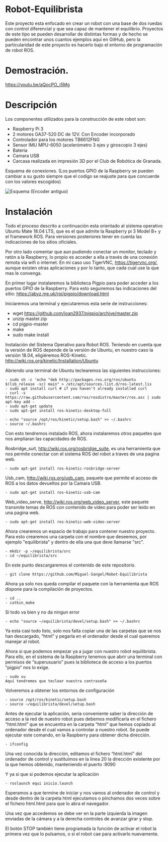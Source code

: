 # Robot-Equilibrista
 
Este proyecto esta enfocado en crear un robot con una base de dos ruedas con control diferencial y que sea capaz de mantener el equilibrio.
Proyectos de este tipo se pueden desarrollar de distintas formas y de hecho se pueden encontrar unos cuantos ejemplos aquí en GitHub, pero la particularidad de este proyecto es hacerlo bajo el entorno de programación de robot ROS.

# Demostración. 
https://youtu.be/aQocPO_j5Mg 

# Descripción
Los componentes utilizados para la construcción de este robot son:

- Raspberry Pi 3
- 2 motores GA37-520 DC de 12V. Con Encoder incorporado
- Controlador para los motores TB6612FNG
- Sensor IMU MPU-6050 (acelerómetro 3 ejes y giroscopio 3 ejes)
- Bateria
- Camara USB
- Carcasa realizada en impresión 3D por el Club de Robótica de Granada.

Esquema de conexiones. (Los puertos GPIO de la Raspberry se pueden cambiar a su gusto siempre que el codigo se reajuste para que concuerde con los valores escogidos)

![Esquema (Encoder antiguo)](https://user-images.githubusercontent.com/97805074/149966309-c9ce76df-25f0-4d9f-94e3-49a38e96fd82.jpg)

# Instalación
Todo el proceso descrito a continuación esta orientado al sistema operativo Ubuntu Mate 18.04 LTS, que es el que admite la Raspberry  pi 3 Model B+ y el framework ROS. Para versiones posteriores tener en cuenta las indicaciones de los sitios oficiales.

Por otro lado comentar que aun pudiendo conectar un monitor, teclado y ratón a la Raspberry, lo propio es acceder a ella a través de una conexión remota vía wifi o internet. En mi caso uso TigerVNC, https://tigervnc.org/, aunque existen otras aplicaciones y por lo tanto, que cada cual use la que mas le convenga.

En primer lugar instalaremos la biblioteca Pigpio para poder acceder a los puertos GPIO  de la Raspberry. Para esto seguiremos las indicaciones del sitio: https://abyz.me.uk/rpi/pigpio/download.html

Iniciaremos una terminal y ejecutaremos esta serie de instrucciones:

 - wget https://github.com/joan2937/pigpio/archive/master.zip
 - unzip master.zip
 - cd pigpio-master
 - make
 - sudo make install

Instalación del Sistema Operativo para Robot ROS. 
Teniendo en cuenta que la versión de ROS depende de la versión de Ubuntu, en nuestro caso la versión 18.04, eligiéremos ROS-Kinetic. http://wiki.ros.org/kinetic/Installation/Ubuntu

Abriendo una terminal de Ubuntu teclearemos las siguientes instrucciones:

	- sudo sh -c 'echo "deb http://packages.ros.org/ros/ubuntu $(lsb_release -sc) main" > /etc/apt/sources.list.d/ros-latest.lis
	- sudo apt install curl # if you haven't already installed curl
	- curl -s https://raw.githubusercontent.com/ros/rosdistro/master/ros.asc | sudo apt-key add -
	- sudo apt-get update
	- sudo apt-get install ros-kinetic-desktop-full
 
 	- echo "source /opt/ros/kinetic/setup.bash" >> ~/.bashrc
	- source ~/.bashrc

Con esto tendremos instalado ROS, ahora instalaremos otros paquetes que nos ampliaran las capacidades de ROS.

Rosbridge_suit, http://wiki.ros.org/rosbridge_suite, es una herramienta que nos permite conectar con el sistema ROS del robot a traves de una pagina web.

 	- sudo apt-get install ros-kinetic-rosbridge-server

Usb_cam, http://wiki.ros.org/usb_cam, paquete que permite el acceso de ROS a los datos devueltos por la Camara USB.

 	- sudo apt-get install ros-kinetic-usb-cam

Web_video_serve, http://wiki.ros.org/web_video_server, este paquete transmite temas de ROS con contenido de video para poder ser leido en una pagina web.

	- sudo apt-get install ros-kinetic-web-video-server

Ahora crearemos un espacio de trabajo para contener nuestro proyecto. Para esto crearemos una carpeta con el nombre que deseemos, por ejemplo "equilibrista" y dentro de ella una que deve llamarse "src".

	- mkdir -p ~/equilibrista/src
	- cd ~/equilibrista/src
	
En este punto descargaremos el contenido de este repositorio.

	- git clone https://github.com/Miguel-Sangel/Robot-Equilibrista
	
Ahora ya solo nos queda compilar el paquete con la herramienta que ROS dispone para la compilación de proyectos.

	- cd ..
	- catkin_make
	
Si todo va bien y no da ningun error

	- echo "source ~/equilibrista/devel/setup.bash" >> ~/.bashrc
	
Ya esta casi todo listo, solo nos falta copiar una de las carpetas que se nos han descargado, “html” y pegarla en el ordenador desde el cual queremos manejar al robot.

Ahora si que podemos empezar ya a jugar con nuestro robot equilibrista. Para ello, en el sistema de la Raspberry tenemos que abrir una terminal con permisos de “superusuario” pues la biblioteca de acceso a los puertos “pigpio” nos lo exige.

	- sudo su
	Aquí tendremos que teclear nuestra contraseña
Volveremos a obtener los entornos de configuración

	- source /opt/ros/kinetic/setup.bash
	- source ~/equilibrista/devel/setup.bash

Antes de ejecutar la aplicación, seria conveniente saber la dirección de acceso a la red de nuestro robot pues debemos modificarla en el fichero “html.html” que se encuentra en la carpeta “html” que hemos copiado al ordenador desde el cual vamos a controlar a nuestro robot.
Se puede ejecutar este comando, en la Raspberry para obtener dicha dirección.

	- ifconfig

Una vez conocida la dirección, editamos el fichero “html.html” del ordenador de control y sustituimos en la linea 20 la dirección existente por la que hemos obtenido, manteniendo el puerto :9090

Y ya si que si podemos ejecutar la aplicación

	- roslaunch equi inicio.launch

Esperamos a que termine de iniciar y nos vamos al ordenador de control y desde dentro de la carpeta html  ejecutamos o pinchamos dos veces sobre el fichero html.html para que lo abra el navegador.

Una vez que accedemos se debe ver en la parte izquierda la imagen enviadas de la cámara y a la derecha controles de avanzar girar y stop.

El botón STOP también tiene programada la función de activar el robot la primera vez que lo pulsamos, o si el robot cae para activarlo nuevamente.
 
